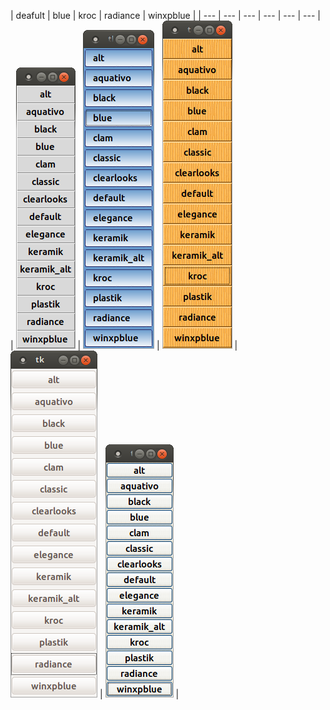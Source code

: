 

| deafult | blue | kroc | radiance | winxpblue |
| --- | --- | --- | --- | --- | --- |
| ![#1](images/screenshot-1.png?raw=true) | ![#1](images/screenshot-2.png?raw=true) | ![#1](images/screenshot-3.png?raw=true) | ![#1](images/screenshot-4.png?raw=true) | ![#1](images/screenshot-5.png?raw=true) |
